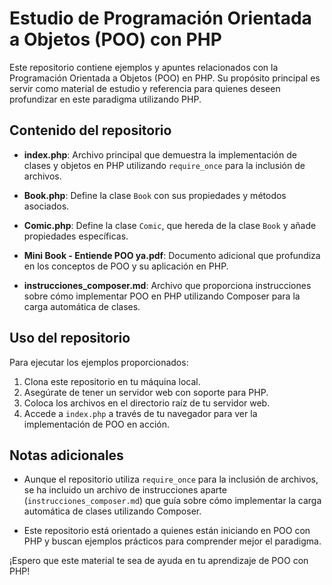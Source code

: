 # Estudio de Programación Orientada a Objetos (POO) con PHP

Este repositorio contiene ejemplos y apuntes relacionados con la Programación Orientada a Objetos (POO) en PHP. Su propósito principal es servir como material de estudio y referencia para quienes deseen profundizar en este paradigma utilizando PHP.

## Contenido del repositorio

- **index.php**: Archivo principal que demuestra la implementación de clases y objetos en PHP utilizando `require_once` para la inclusión de archivos.

- **Book.php**: Define la clase `Book` con sus propiedades y métodos asociados.

- **Comic.php**: Define la clase `Comic`, que hereda de la clase `Book` y añade propiedades específicas.

- **Mini Book - Entiende POO ya.pdf**: Documento adicional que profundiza en los conceptos de POO y su aplicación en PHP.

- **instrucciones_composer.md**: Archivo que proporciona instrucciones sobre cómo implementar POO en PHP utilizando Composer para la carga automática de clases.

## Uso del repositorio

Para ejecutar los ejemplos proporcionados:

1. Clona este repositorio en tu máquina local.
2. Asegúrate de tener un servidor web con soporte para PHP.
3. Coloca los archivos en el directorio raíz de tu servidor web.
4. Accede a `index.php` a través de tu navegador para ver la implementación de POO en acción.

## Notas adicionales

- Aunque el repositorio utiliza `require_once` para la inclusión de archivos, se ha incluido un archivo de instrucciones aparte (`instrucciones_composer.md`) que guía sobre cómo implementar la carga automática de clases utilizando Composer.

- Este repositorio está orientado a quienes están iniciando en POO con PHP y buscan ejemplos prácticos para comprender mejor el paradigma.

¡Espero que este material te sea de ayuda en tu aprendizaje de POO con PHP!
